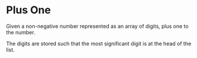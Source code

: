 # Plus One
Given a non-negative number represented as an array of digits, plus one to the
number.

The digits are stored such that the most significant digit is at the head of the
list.
